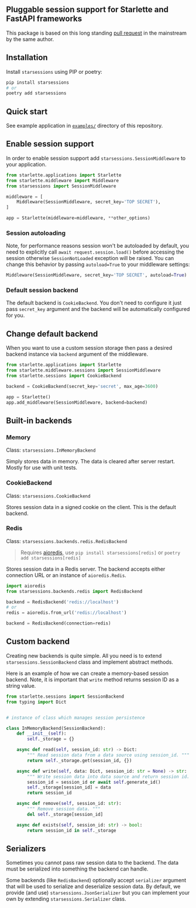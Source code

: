 ## Pluggable session support for Starlette and FastAPI frameworks

This package is based on this long standing [pull request](https://github.com/encode/starlette/pull/499) in the
mainstream by the same author.

## Installation

Install `starsessions` using PIP or poetry:

```bash
pip install starsessions
# or
poetry add starsessions
```

## Quick start

See example application in [`examples/`](examples) directory of this repository.

## Enable session support

In order to enable session support add `starsessions.SessionMiddleware` to your application.

```python
from starlette.applications import Starlette
from starlette.middleware import Middleware
from starsessions import SessionMiddleware

middleware = [
    Middleware(SessionMiddleware, secret_key='TOP SECRET'),
]

app = Starlette(middleware=middleware, **other_options)
```

### Session autoloading

Note, for performance reasons session won't be autoloaded by default, you need to explicitly
call `await request.session.load()` before accessing the session otherwise `SessionNotLoaded` exception will be raised.
You can change this behavior by passing `autoload=True` to your middleware settings:

```python
Middleware(SessionMiddleware, secret_key='TOP SECRET', autoload=True)
```

### Default session backend

The default backend is `CookieBackend`. You don't need to configure it just pass `secret_key` argument and the backend
will be automatically configured for you.

## Change default backend

When you want to use a custom session storage then pass a desired backend instance via `backend` argument of the
middleware.

```python
from starlette.applications import Starlette
from starlette.middleware.sessions import SessionMiddleware
from starlette.sessions import CookieBackend

backend = CookieBackend(secret_key='secret', max_age=3600)

app = Starlette()
app.add_middleware(SessionMiddleware, backend=backend)
```

## Built-in backends

### Memory

Class: `starsessions.InMemoryBackend`

Simply stores data in memory. The data is cleared after server restart. Mostly for use with unit tests.

### CookieBackend

Class: `starsessions.CookieBackend`

Stores session data in a signed cookie on the client. This is the default backend.

### Redis

Class: `starsessions.backends.redis.RedisBackend`

> Requires [aioredis](https://aioredis.readthedocs.io/en/latest/getting-started/),
> use `pip install starsessions[redis]` or `poetry add starsessions[redis]`

Stores session data in a Redis server. The backend accepts either connection URL or an instance of `aioredis.Redis`.

```python
import aioredis
from starsessions.backends.redis import RedisBackend

backend = RedisBackend('redis://localhost')
# or
redis = aioredis.from_url('redis://localhost')

backend = RedisBackend(connection=redis)
```

## Custom backend

Creating new backends is quite simple. All you need is to extend `starsessions.SessionBackend`
class and implement abstract methods.

Here is an example of how we can create a memory-based session backend. Note, it is important that `write` method
returns session ID as a string value.

```python
from starlette.sessions import SessionBackend
from typing import Dict


# instance of class which manages session persistence

class InMemoryBackend(SessionBackend):
    def __init__(self):
        self._storage = {}

    async def read(self, session_id: str) -> Dict:
        """ Read session data from a data source using session_id. """
        return self._storage.get(session_id, {})

    async def write(self, data: Dict, session_id: str = None) -> str:
        """ Write session data into data source and return session id. """
        session_id = session_id or await self.generate_id()
        self._storage[session_id] = data
        return session_id

    async def remove(self, session_id: str):
        """ Remove session data. """
        del self._storage[session_id]

    async def exists(self, session_id: str) -> bool:
        return session_id in self._storage
```

## Serializers

Sometimes you cannot pass raw session data to the backend. The data must be serialized into something the backend can
handle.

Some backends (like `RedisBackend`) optionally accept `serializer` argument that will be used to serialize and
deserialize session data. By default, we provide (and use) `starsessions.JsonSerializer` but you can implement your own
by extending `starsessions.Serializer` class.
